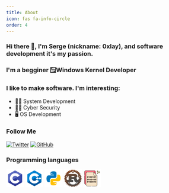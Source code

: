 ```yaml
---
title: About
icon: fas fa-info-circle
order: 4
---
```


### Hi there 👋, I'm Serge (nickname: 0xlay), and software development it's my passion. 

### I'm a begginer 🪟Windows Kernel Developer

### I like to make software. I'm interesting:
- 👨‍💻 System Development
- 🕵️‍♂️ Cyber Security
- 🖥️ OS Development

### Follow Me

[![Twitter](https://img.shields.io/badge/Twitter-1D9BF0?style=for-the-badge&logo=Twitter&logoColor=FFFFFF)](https://twitter.com/0xlay)
[![GitHub](https://img.shields.io/badge/GitHub-1D9BF0?style=for-the-badge&logo=GitHub&logoColor=FFFFFF)](https://github.com/0xlay)

### Programming languages
[![C](/assets/about/langs/icon-c.png)](https://en.wikipedia.org/wiki/C_(programming_language))
[![C++](/assets/about/langs/icon-cpp.png)](https://en.wikipedia.org/wiki/C%2B%2B)
[![Python](/assets/about/langs/icon-python.png)](https://en.wikipedia.org/wiki/Python_(programming_language))
[![Rust](/assets/about/langs/icon-rust.png)](https://en.wikipedia.org/wiki/Rust_(programming_language))
[![Assembly Language](/assets/about/langs/icon-asm.png)](https://en.wikipedia.org/wiki/Assembly_language)